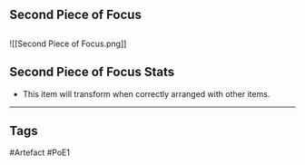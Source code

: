 ## Second Piece of Focus

##
![[Second Piece of Focus.png]]
## Second Piece of Focus Stats
- This item will transform when correctly arranged with other items.


---
## Tags
#Artefact
#PoE1